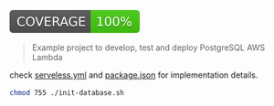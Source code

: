 ![Vitest](coverage/vitest-it-coverage.svg)

> Example project to develop, test and deploy PostgreSQL AWS Lambda

check [serveless.yml](serverless.yml) and [package.json](package.json) for implementation details.

```bash
chmod 755 ./init-database.sh
```
